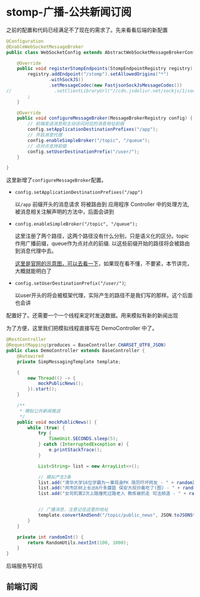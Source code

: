 # stomp-广播-公共新闻订阅

之前的配置和代码已经满足不了现在的需求了。先来看看后端的新配置

```java
@Configuration
@EnableWebSocketMessageBroker
public class WebSocketConfig extends AbstractWebSocketMessageBrokerConfigurer {

    @Override
    public void registerStompEndpoints(StompEndpointRegistry registry) {
        registry.addEndpoint("/stomp").setAllowedOrigins("*")
                .withSockJS()
                .setMessageCodec(new FastjsonSockJsMessageCodec())
//                .setClientLibraryUrl("//cdn.jsdelivr.net/sockjs/1/sockjs.min.js");
        ;
    }

    @Override
    public void configureMessageBroker(MessageBrokerRegistry config) {
        // 前端发送消息和主动访问对应的消息地址前缀
        config.setApplicationDestinationPrefixes("/app");
        // 开启消息代理
        config.enableSimpleBroker("/topic", "/queue");
        // 点对点支持前缀
        config.setUserDestinationPrefix("/user/");
    }

}
```

这里新增了`configureMessageBroker`配置。

* `config.setApplicationDestinationPrefixes("/app")` 
    
    以`/app` 前缀开头的消息请求 将被路由到 应用程序 Controller 中的处理方法,被消息相关注解声明的方法中，后面会讲到
    
* `config.enableSimpleBroker("/topic", "/queue");`
    
    这里注册了两个路径，这两个路径没有什么分别，只是语义化的区分。topic 作用广播前缀，queue作为点对点的前缀. 以这些前缀开始的路径将会被路由到消息代理中去。
    
    [这里是官网的示意图，可以去看一下](https://docs.spring.io/spring-framework/docs/current/spring-framework-reference/web.html#websocket-stomp-message-flow)，如果现在看不懂，不要紧，本节讲完，大概就能明白了 
    
* `config.setUserDestinationPrefix("/user/")`;

    以user开头的将会被框架代理，实际产生的路径不是我们写的那样。这个后面也会讲
    

配置好了。还需要一个一个线程来定时发送数据。用来模拟有新的新闻出现


为了方便，这里我们把模拟线程直接写在 DemoController 中了。
```java
@RestController
@RequestMapping(produces = BaseController.CHARSET_UTF8_JSON)
public class DemoController extends BaseController {
    @Autowired
    private SimpMessagingTemplate template;

    {
        new Thread(() -> {
            mockPublicNews();
        }).start();
    }

    /**
     * 模拟公共新闻推送
     */
    public void mockPublicNews() {
        while (true) {
            try {
                TimeUnit.SECONDS.sleep(5);
            } catch (InterruptedException e) {
                e.printStackTrace();
            }

            List<String> list = new ArrayList<>();

            // 模拟产生3条
            list.add("清华大学16位学霸为一事现身PK 简历吓坏网友 - " + randomInt());
            list.add("闹市区树上长出6斤多蘑菇 保安大叔炒着吃了(图) - " + randomInt());
            list.add("女司机第2次上路撞死过路老人 教练被抓走 司法频道 - " + randomInt());


            // 广播消息，注意记住这里的地址
            template.convertAndSend("/topic/public_news", JSON.toJSONString(list));
        }
    }

    private int randomInt() {
        return RandomUtils.nextInt(100, 1000);
    }
}
```

后端服务写好后
## 前端订阅


    